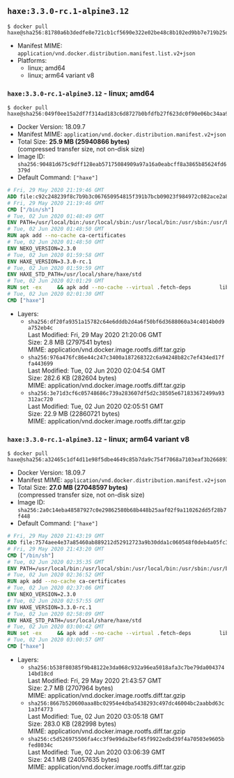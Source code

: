 ## `haxe:3.3.0-rc.1-alpine3.12`

```console
$ docker pull haxe@sha256:81780a6b3dedfe8e721cb1cf5690e322e02be48c8b102ed9bb7e719b25d834e8
```

-	Manifest MIME: `application/vnd.docker.distribution.manifest.list.v2+json`
-	Platforms:
	-	linux; amd64
	-	linux; arm64 variant v8

### `haxe:3.3.0-rc.1-alpine3.12` - linux; amd64

```console
$ docker pull haxe@sha256:049f0ee15a2df7f314ad183c6d8727b0bfdfb27f623dc0f90e06bc34aa94350a
```

-	Docker Version: 18.09.7
-	Manifest MIME: `application/vnd.docker.distribution.manifest.v2+json`
-	Total Size: **25.9 MB (25940866 bytes)**  
	(compressed transfer size, not on-disk size)
-	Image ID: `sha256:90481d675c9dff128eab57175084909a97a16a0eabcff8a3865b85624fd6379d`
-	Default Command: `["haxe"]`

```dockerfile
# Fri, 29 May 2020 21:19:46 GMT
ADD file:c92c248239f8c7b9b3c067650954815f391b7bcb09023f984972c082ace2a8d0 in / 
# Fri, 29 May 2020 21:19:46 GMT
CMD ["/bin/sh"]
# Tue, 02 Jun 2020 01:48:49 GMT
ENV PATH=/usr/local/bin:/usr/local/sbin:/usr/local/bin:/usr/sbin:/usr/bin:/sbin:/bin
# Tue, 02 Jun 2020 01:48:50 GMT
RUN apk add --no-cache ca-certificates
# Tue, 02 Jun 2020 01:48:50 GMT
ENV NEKO_VERSION=2.3.0
# Tue, 02 Jun 2020 01:59:58 GMT
ENV HAXE_VERSION=3.3.0-rc.1
# Tue, 02 Jun 2020 01:59:59 GMT
ENV HAXE_STD_PATH=/usr/local/share/haxe/std
# Tue, 02 Jun 2020 02:01:29 GMT
RUN set -ex 	&& apk add --no-cache --virtual .fetch-deps 		libressl 		tar 		git 		&& wget -O neko.tar.gz "https://github.com/HaxeFoundation/neko/archive/v2-3-0/neko-2.3.0.tar.gz" 	&& echo "850e7e317bdaf24ed652efeff89c1cb21380ca19f20e68a296c84f6bad4ee995 *neko.tar.gz" | sha256sum -c - 	&& mkdir -p /usr/src/neko 	&& tar -xC /usr/src/neko --strip-components=1 -f neko.tar.gz 	&& rm neko.tar.gz 	&& apk add --no-cache --virtual .neko-build-deps 		apache2-dev 		cmake 		gc-dev 		gcc 		gtk+2.0-dev 		libc-dev 		linux-headers 		mariadb-dev 		mbedtls-dev 		ninja 		sqlite-dev 	&& cd /usr/src/neko 	&& cmake -GNinja -DNEKO_JIT_DISABLE=ON -DRELOCATABLE=OFF -DRUN_LDCONFIG=OFF . 	&& ninja 	&& ninja install 		&& git clone --recursive --depth 1 --branch 3.3.0-rc1 "https://github.com/HaxeFoundation/haxe.git" /usr/src/haxe 	&& cd /usr/src/haxe 	&& mkdir -p $HAXE_STD_PATH 	&& cp -r std/* $HAXE_STD_PATH 	&& apk add --no-cache --virtual .haxe-build-deps 		pcre-dev 		zlib-dev 		mbedtls-dev 		make 				ocaml 		camlp4 		ocaml-camlp4-dev 				&& OCAMLPARAM=safe-string=0,_ make all tools 		&& mkdir -p /usr/local/bin 	&& cp haxe haxelib /usr/local/bin 	&& mkdir -p /haxelib 	&& cd / && haxelib setup /haxelib 		&& runDeps="$( 		scanelf --needed --nobanner --recursive /usr/local 			| awk '{ gsub(/,/, "\nso:", $2); print "so:" $2 }' 			| sort -u 			| xargs -r apk info --installed 			| sort -u 	)" 	&& apk add --virtual .haxe-rundeps $runDeps 	&& apk del .fetch-deps .neko-build-deps .haxe-build-deps 		&& rm -rf /usr/src/neko /usr/src/haxe
# Tue, 02 Jun 2020 02:01:30 GMT
CMD ["haxe"]
```

-	Layers:
	-	`sha256:df20fa9351a15782c64e6dddb2d4a6f50bf6d3688060a34c4014b0d9a752eb4c`  
		Last Modified: Fri, 29 May 2020 21:20:06 GMT  
		Size: 2.8 MB (2797541 bytes)  
		MIME: application/vnd.docker.image.rootfs.diff.tar.gzip
	-	`sha256:976a476fc86e44c247c3400a187268322c6a94248b82c7ef434ed17ffa443699`  
		Last Modified: Tue, 02 Jun 2020 02:04:54 GMT  
		Size: 282.6 KB (282604 bytes)  
		MIME: application/vnd.docker.image.rootfs.diff.tar.gzip
	-	`sha256:3e71d3cf6c05748686c739a283607df5d2c38505e671833672499a93312ac720`  
		Last Modified: Tue, 02 Jun 2020 02:05:51 GMT  
		Size: 22.9 MB (22860721 bytes)  
		MIME: application/vnd.docker.image.rootfs.diff.tar.gzip

### `haxe:3.3.0-rc.1-alpine3.12` - linux; arm64 variant v8

```console
$ docker pull haxe@sha256:a32465c1df4d11e98f5dbe4649c85b7da9c754f7068a7103eaf3b2668933d3ab
```

-	Docker Version: 18.09.7
-	Manifest MIME: `application/vnd.docker.distribution.manifest.v2+json`
-	Total Size: **27.0 MB (27048597 bytes)**  
	(compressed transfer size, not on-disk size)
-	Image ID: `sha256:2a0c14eba48587927c0e29862580b68b448b25aaf02f9a110262dd5f28b7f448`
-	Default Command: `["haxe"]`

```dockerfile
# Fri, 29 May 2020 21:43:19 GMT
ADD file:7574aee4e37a85460ab889212d52912723a9b30dda1c060548f0deb4a05fc398 in / 
# Fri, 29 May 2020 21:43:20 GMT
CMD ["/bin/sh"]
# Tue, 02 Jun 2020 02:35:35 GMT
ENV PATH=/usr/local/bin:/usr/local/sbin:/usr/local/bin:/usr/sbin:/usr/bin:/sbin:/bin
# Tue, 02 Jun 2020 02:36:52 GMT
RUN apk add --no-cache ca-certificates
# Tue, 02 Jun 2020 02:37:06 GMT
ENV NEKO_VERSION=2.3.0
# Tue, 02 Jun 2020 02:57:55 GMT
ENV HAXE_VERSION=3.3.0-rc.1
# Tue, 02 Jun 2020 02:58:09 GMT
ENV HAXE_STD_PATH=/usr/local/share/haxe/std
# Tue, 02 Jun 2020 03:00:42 GMT
RUN set -ex 	&& apk add --no-cache --virtual .fetch-deps 		libressl 		tar 		git 		&& wget -O neko.tar.gz "https://github.com/HaxeFoundation/neko/archive/v2-3-0/neko-2.3.0.tar.gz" 	&& echo "850e7e317bdaf24ed652efeff89c1cb21380ca19f20e68a296c84f6bad4ee995 *neko.tar.gz" | sha256sum -c - 	&& mkdir -p /usr/src/neko 	&& tar -xC /usr/src/neko --strip-components=1 -f neko.tar.gz 	&& rm neko.tar.gz 	&& apk add --no-cache --virtual .neko-build-deps 		apache2-dev 		cmake 		gc-dev 		gcc 		gtk+2.0-dev 		libc-dev 		linux-headers 		mariadb-dev 		mbedtls-dev 		ninja 		sqlite-dev 	&& cd /usr/src/neko 	&& cmake -GNinja -DNEKO_JIT_DISABLE=ON -DRELOCATABLE=OFF -DRUN_LDCONFIG=OFF . 	&& ninja 	&& ninja install 		&& git clone --recursive --depth 1 --branch 3.3.0-rc1 "https://github.com/HaxeFoundation/haxe.git" /usr/src/haxe 	&& cd /usr/src/haxe 	&& mkdir -p $HAXE_STD_PATH 	&& cp -r std/* $HAXE_STD_PATH 	&& apk add --no-cache --virtual .haxe-build-deps 		pcre-dev 		zlib-dev 		mbedtls-dev 		make 				ocaml 		camlp4 		ocaml-camlp4-dev 				&& OCAMLPARAM=safe-string=0,_ make all tools 		&& mkdir -p /usr/local/bin 	&& cp haxe haxelib /usr/local/bin 	&& mkdir -p /haxelib 	&& cd / && haxelib setup /haxelib 		&& runDeps="$( 		scanelf --needed --nobanner --recursive /usr/local 			| awk '{ gsub(/,/, "\nso:", $2); print "so:" $2 }' 			| sort -u 			| xargs -r apk info --installed 			| sort -u 	)" 	&& apk add --virtual .haxe-rundeps $runDeps 	&& apk del .fetch-deps .neko-build-deps .haxe-build-deps 		&& rm -rf /usr/src/neko /usr/src/haxe
# Tue, 02 Jun 2020 03:00:57 GMT
CMD ["haxe"]
```

-	Layers:
	-	`sha256:b538f80385f9b48122e3da068c932a96ea5018afa3c7be79da00437414bd18cd`  
		Last Modified: Fri, 29 May 2020 21:43:57 GMT  
		Size: 2.7 MB (2707964 bytes)  
		MIME: application/vnd.docker.image.rootfs.diff.tar.gzip
	-	`sha256:8667b520600aaa8bc02954e4dba5438293c497dc46004bc2aabbd63c1a3f4773`  
		Last Modified: Tue, 02 Jun 2020 03:05:18 GMT  
		Size: 283.0 KB (282998 bytes)  
		MIME: application/vnd.docker.image.rootfs.diff.tar.gzip
	-	`sha256:c5d526975506fa4cc3f9e99da2bef45f9922edbd39f4a70503e9605bfed8034c`  
		Last Modified: Tue, 02 Jun 2020 03:06:39 GMT  
		Size: 24.1 MB (24057635 bytes)  
		MIME: application/vnd.docker.image.rootfs.diff.tar.gzip
